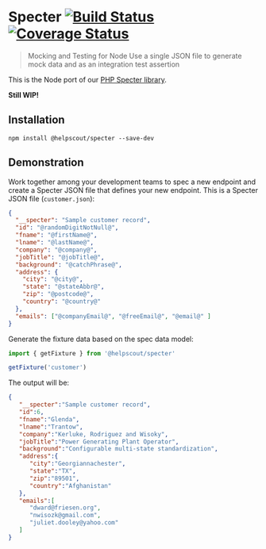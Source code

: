 # Specter [![Build Status](https://travis-ci.org/helpscout/node-specter.svg?branch=master)](https://travis-ci.org/helpscout/node-specter) [![Coverage Status](https://coveralls.io/repos/github/helpscout/node-specter/badge.svg?branch=master)](https://coveralls.io/github/helpscout/node-specter?branch=master)

> Mocking and Testing for Node Use a single JSON file to generate mock data and as an integration test assertion

This is the Node port of our [PHP Specter library](https://github.com/helpscout/specter).

**Still WIP!**


## Installation

```
npm install @helpscout/specter --save-dev
```


## Demonstration

Work together among your development teams to spec a new endpoint and create a
Specter JSON file that defines your new endpoint. This is a Specter JSON file (`customer.json`):

```json
{
  "__specter": "Sample customer record",
  "id": "@randomDigitNotNull@",
  "fname": "@firstName@",
  "lname": "@lastName@",
  "company": "@company@",
  "jobTitle": "@jobTitle@",
  "background": "@catchPhrase@",
  "address": {
    "city": "@city@",
    "state": "@stateAbbr@",
    "zip": "@postcode@",
    "country": "@country@"
  },
  "emails": ["@companyEmail@", "@freeEmail@", "@email@" ]
}
```

Generate the fixture data based on the spec data model:

```js
import { getFixture } from '@helpscout/specter'

getFixture('customer')
```


The output will be:
```json
{
   "__specter":"Sample customer record",
   "id":6,
   "fname":"Glenda",
   "lname":"Trantow",
   "company":"Kerluke, Rodriguez and Wisoky",
   "jobTitle":"Power Generating Plant Operator",
   "background":"Configurable multi-state standardization",
   "address":{
      "city":"Georgiannachester",
      "state":"TX",
      "zip":"89501",
      "country":"Afghanistan"
   },
   "emails":[
      "dward@friesen.org",
      "nwisozk@gmail.com",
      "juliet.dooley@yahoo.com"
   ]
}
```
